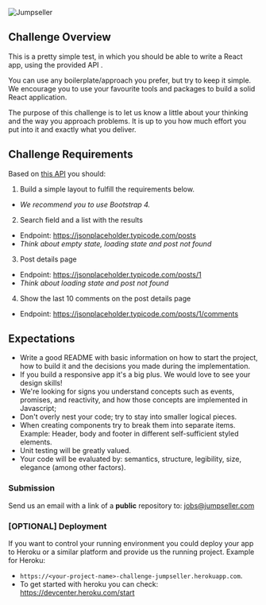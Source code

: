 ![Jumpseller](https://jumpseller.com/images/logo-white2x.png)

## Challenge Overview

This is a pretty simple test, in which you should be able to write a React app, using the provided API .

You can use any boilerplate/approach you prefer, but try to keep it simple. We encourage you to use your favourite tools and packages to build a solid React application.

The purpose of this challenge is to let us know a little about your thinking and the way you approach problems. It is up to you how much effort you put into it and exactly what you deliver.

## Challenge Requirements

Based on [this API](https://jsonplaceholder.typicode.com/) you should:

1. Build a simple layout to fulfill the requirements below.
- _We recommend you to use Bootstrap 4._

2. Search field and a list with the results
- Endpoint: https://jsonplaceholder.typicode.com/posts
- _Think about empty state, loading state and post not found_

3. Post details page
- Endpoint: https://jsonplaceholder.typicode.com/posts/1
- _Think about loading state and post not found_

4. Show the last 10 comments on the post details page
- Endpoint: https://jsonplaceholder.typicode.com/posts/1/comments

## Expectations

- Write a good README with basic information on how to start the project, how to build it and the decisions you made during the implementation.
- If you build a responsive app it's a big plus. We would love to see your design skills!
- We're looking for signs you understand concepts such as events, promises, and reactivity, and how those concepts are implemented in Javascript;
- Don't overly nest your code; try to stay into smaller logical pieces.
- When creating components try to break them into separate items. Example: Header, body and footer in different self-sufficient styled elements.
- Unit testing will be greatly valued.
- Your code will be evaluated by: semantics, structure, legibility, size, elegance (among other factors).

### Submission
Send us an email with a link of a **public** repository to: jobs@jumpseller.com

### [OPTIONAL] Deployment
If you want to control your running environment you could deploy your app to Heroku or a similar platform and provide us the running project.
Example for Heroku: 
- `https://<your-project-name>-challenge-jumpseller.herokuapp.com`. 
- To get started with heroku you can check: https://devcenter.heroku.com/start
